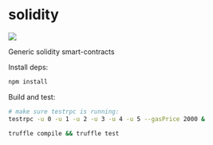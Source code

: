 # solidity

![](https://api.travis-ci.org/mixbytes/solidity.svg?branch=master)

Generic solidity smart-contracts

Install deps:
```bash
npm install
```

Build and test:
```bash
# make sure testrpc is running:
testrpc -u 0 -u 1 -u 2 -u 3 -u 4 -u 5 --gasPrice 2000 &

truffle compile && truffle test
```
